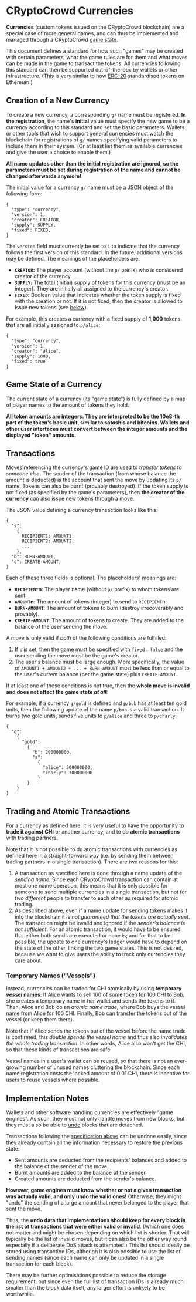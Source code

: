 # CRyptoCrowd Currencies

**Currencies** (custom tokens issued on the CRyptoCrowd blockchain)
are a special case of more general games, and can thus be
implemented and managed through a CRyptoCrowd [game state](games.md).

This document defines a standard for how such "games" may be created
with certain parameters, what the game rules are for them and what
moves can be made in the game to transact the tokens.
All currencies following this standard can then be supported out-of-the-box
by wallets or other infrastructure.
(This is very similar to how
[ERC-20](https://github.com/ethereum/EIPs/blob/master/EIPS/eip-20.md)
standardised tokens on Ethereum.)

## Creation of a New Currency

To create a new currency, a corresponding `g/` name must be registered.
**In the registration**, the name's **initial** value must specify the new
game to be a currency according to this standard and set the basic parameters.
Wallets or other tools that wish to support general currencies must watch
the blockchain for registrations of `g/` names specifying valid parameters
to include them in their system.  (Or at least list them as available
currencies and give the user a choice to enable them.)

**All name updates other than the initial registration are ignored, so the
parameters must be set during registration of the name and cannot be changed
afterwards anymore!**

The initial value for a currency `g/` name must be a JSON object of the
following form:

    {
      "type": "currency",
      "version": 1,
      "creator": CREATOR,
      "supply": SUPPLY,
      "fixed": FIXED,
    }

The `version` field must currently be set to `1` to indicate that the
currency follows the first version of this standard.  In the future, additional
versions may be defined.
The meanings of the placeholders are:

* **`CREATOR`:**
  The player account (without the `p/` prefix) who is considered creator
  of the currency.
* **`SUPPLY`:**
  The total (initial) supply of tokens for this currency (must be an integer).
  They are initially all assigned to the currency's creator.
* **`FIXED`:**
  Boolean value that indicates whether the token supply is fixed with the
  creation or not.  If it is not fixed, then the creator is allowed to
  issue new tokens (see [below](#transactions)).

For example, this creates a currency with a fixed supply of **1,000** tokens
that are all initially assigned to `p/alice`:

    {
      "type": "currency",
      "version": 1,
      "creator": "alice",
      "supply": 1000,
      "fixed": true
    }

## Game State of a Currency

The current state of a currency (its "game state") is fully defined by
a map of player names to the amount of tokens they hold.

**All token amounts are integers.  They are interpreted to be the 10e8-th
part of the token's basic unit, similar to satoshis and bitcoins.  Wallets
and other user interfaces must convert between the integer amounts and the
displayed "token" amounts.**

## Transactions <a name="transactions"></a>

[Moves](games.md#moves) referencing the currency's game ID are used to
*transfer tokens to someone else*.  The sender of the transaction (from whose
balance the amount is deducted) is the account that sent the move by updating
its `p/` name.
Tokens can also be burnt (provably destroyed).  If the token supply is
not fixed (as specified by the game's parameters), then **the creator
of the currency** can also issue new tokens through a move.

The JSON value defining a currency transaction looks like this:

    {
      "s":
        {
          RECIPIENT1: AMOUNT1,
          RECIPIENT2: AMOUNT2,
          ...
        },
      "b": BURN-AMOUNT,
      "c": CREATE-AMOUNT,
    }

Each of these three fields is optional.  The placeholders' meanings are:

* **`RECIPIENT`n**:
  The player name (without `p/` prefix) to whom tokens are sent.
* **`AMOUNT`n**:
  The amount of tokens (integer) to send to `RECIPIENT`n.
* **`BURN-AMOUNT`**:
  The amount of tokens to burn (destroy irrecoverably and provably).
* **`CREATE-AMOUNT`**:
  The amount of tokens to create.  They are added to the balance of the
  user sending the move.

A move is only valid if *both* of the following conditions are fulfilled:

1. If `c` is set, then the game must be specified with `fixed: false`
   and the user sending the move must be the game's creator.
2. The user's balance must be large enough.  More specifically, the value
   of `AMOUNT1 + AMOUNT2 + ... + BURN-AMOUNT` must be less than or equal
   to the user's current balance (per the game state) plus `CREATE-AMOUNT`.

If at least one of these conditions is not true, then the **whole move is
invalid and does not affect the game state *at all***!

For example, if a currency `g/gold` is defined and `p/bob` has at least
ten gold units, then the following update of the name `p/bob` is
a valid transaction.  It burns two gold units,
sends five units to `p/alice` and three to `p/charly`:

    {
      "g":
        {
          "gold":
            {
              "b": 200000000,
              "s":
                {
                  "alice": 500000000,
                  "charly": 300000000
                }
            }
        }
    }

## Trading and Atomic Transactions

For a currency as defined here, it is very useful to have the opportunity
to **trade it against CHI** or another currency, and to do
**atomic transactions** with trading partners.

Note that it is not possible to do atomic transactions with currencies as
defined here in a straight-forward way (i.e. by sending them between trading
partners in a single transaction).  There are two reasons for this:

1. A transaction as specified here is done through a name update of the
   *sending name*.  Since each CRyptoCrowd transaction can contain at most one
   name operation, this means that it is only possible for someone
   to send multiple currencies in a single transaction, but not for *two
   different* people to transfer to each other as required for atomic trading.
2. As described [above](#transactions), even if a name update for sending
   tokens makes it into the blockchain it is *not guaranteed that the tokens
   are actually sent*.  The transaction might be invalid and ignored
   if the *sender's balance is not sufficient*.  For an atomic transaction,
   it would have to be ensured that either both sends are executed or none
   is; and for that to be possible, the update to one currency's ledger would
   have to depend on the state of the other, linking the two game states.
   This is not desired, because we want to give users the ability to track
   only currencies they care about.

### Temporary Names ("Vessels")

Instead, currencies can be traded for CHI atomically by using
**temporary *vessel* names**:  If Alice wants to sell 100 of some token
for 100 CHI to Bob, she creates a temporary name in her wallet and sends the
tokens to it.  Then, Alice and Bob do an *atomic name trade*, where Bob buys
the vessel name from Alice for 100 CHI.  Finally, Bob can transfer the tokens
out of the vessel (or keep them there).

Note that if Alice sends the tokens out of the vessel before the name trade
is confirmed, this *double spends the vessel name* and thus also *invalidates
the whole trading transaction*.  In other words, Alice also won't get the CHI,
so that these kinds of transactions are safe.

Vessel names in a user's wallet can be reused, so that there is not an
ever-growing number of unused names cluttering the blockchain.  Since each
name registration costs the locked amount of 0.01 CHI, there is incentive for
users to reuse vessels where possible.

## Implementation Notes

Wallets and other software handling currencies are effectively
"game engines".  As such, they must not only handle moves from new blocks,
but they must also be able to [undo](games.md#undoing) blocks that are
detached.

Transactions following the [specification above](#transactions) can be
undone easily, since they already contain all the information necessary
to restore the previous state:

* Sent amounts are deducted from the recipients' balances and added to
  the balance of the sender of the move.
* Burnt amounts are added to the balance of the sender.
* Created amounts are deducted from the sender's balance.

**However, game engines must know whether or not a given transaction
was actually valid, and only undo the valid ones!**
Otherwise, they might "undo" the sending of a large amount that never belonged
to the player that sent the move.

Thus, the **undo data that implementations should keep for every block is the
list of transactions that were either valid or invalid**.
(Which one does not matter and might be chosen depending on which list is
shorter.  That will typically be the list of invalid moves, but it can also
be the other way round especially if a deliberate DoS attack is attempted.)
This list should ideally be stored using transaction IDs, although it
is also possible to use the list of sending names (since each name can
only be updated in a single transaction for each block).

There may be further optimisations possible to reduce the storage requirement,
but since even the full list of transaction IDs is already much smaller than the
block data itself, any larger effort is unlikely to be worthwhile.
